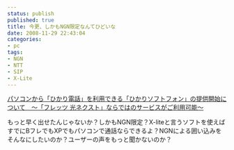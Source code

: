 ```yaml
---
status: publish
published: true
title: 今更、しかもNGN限定なんてひどいな
date: 2008-11-29 22:43:04
categories:
- pc
tags:
- NGN
- NTT
- SIP
- X-Lite
---
```

<a href="http://www.ntt-east.co.jp/release/0811/081127b.html">パソコンから「ひかり電話」を利用できる「ひかりソフトフォン」の提供開始について　～「フレッツ 光ネクスト」ならではのサービスがご利用可能～</a>

もっと早く出せたんじゃないか？しかもNGN限定？X-liteと言うソフトを使えばすでにBフレでもXPでもパソコンで通話ならできるよ？NGNによる囲い込みをそんなにしたいのか？ユーザーの声をもっと聞かないのか？
